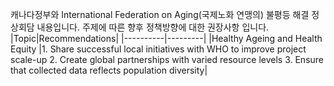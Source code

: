 캐나다정부와 International Federation on Aging(국제노화 연맹의) 불평등 해결 정상회담 내용입니다.
주제에 따른 향후 정책방향에 대한 권장사항 입니다.
|Topic|Recommendations|
|----------|---------|
|Healthy Ageing and Health Equity |1. Share successful local initiatives with WHO to improve project scale-up   2. Create global partnerships with varied resource levels 3. Ensure that collected data reflects population diversity| 
